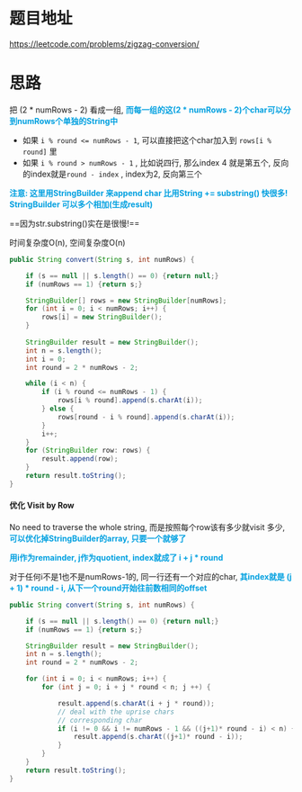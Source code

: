 # 题目地址

https://leetcode.com/problems/zigzag-conversion/



# 思路

把 (2 * numRows - 2) 看成一组, <font color = grape>**而每一组的这(2 * numRows - 2)个char可以分到numRows个单独的String中**</font>

+ 如果 `i % round <= numRows - 1`,  可以直接把这个char加入到 `rows[i % round]` 里
+ 如果 `i % round > numRows - 1` , 比如说四行, 那么index 4 就是第五个, 反向的index就是`round - index` , index为2, 反向第三个

<font color = grape>**注意: 这里用StringBuilder 来append char 比用String += substring() 快很多! StringBuilder 可以多个相加(生成result)**</font>

==因为str.substring()实在是很慢!==

时间复杂度O(n), 空间复杂度O(n)

```java
public String convert(String s, int numRows) {

    if (s == null || s.length() == 0) {return null;}
    if (numRows == 1) {return s;}

    StringBuilder[] rows = new StringBuilder[numRows];
    for (int i = 0; i < numRows; i++) {
        rows[i] = new StringBuilder();
    }
    
    StringBuilder result = new StringBuilder();
    int n = s.length();
    int i = 0;
    int round = 2 * numRows - 2;

    while (i < n) {
        if (i % round <= numRows - 1) {
            rows[i % round].append(s.charAt(i));
        } else {
            rows[round - i % round].append(s.charAt(i));
        }
        i++;
    }
    for (StringBuilder row: rows) {
        result.append(row);
    }
    return result.toString();     
}
```



#### 优化 Visit by Row

No need to traverse the whole string, 而是按照每个row该有多少就visit 多少, <font color = grape>**可以优化掉StringBuilder的array, 只要一个就够了**</font>

<font color = grape>**用i作为remainder, j作为quotient, index就成了 i + j * round**</font>

对于任何i不是1也不是numRows-1的, 同一行还有一个对应的char, <font color = grape>**其index就是 (j + 1) * round - i, 从下一个round开始往前数相同的offset**</font> 

```java
public String convert(String s, int numRows) {

    if (s == null || s.length() == 0) {return null;}
    if (numRows == 1) {return s;}

    StringBuilder result = new StringBuilder();
    int n = s.length();
    int round = 2 * numRows - 2;

    for (int i = 0; i < numRows; i++) {
        for (int j = 0; i + j * round < n; j ++) {

            result.append(s.charAt(i + j * round));
            // deal with the uprise chars
            // corresponding char
            if (i != 0 && i != numRows - 1 && ((j+1)* round - i) < n) {
                result.append(s.charAt((j+1)* round - i));
            } 
        }
    }  
    return result.toString();     
}
```

